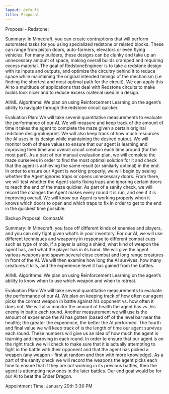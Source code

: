 ```yaml
---
layout: default
title: Proposal
---
```


Proposal - Redstone:

Summary: 
    In Minecraft, you can create contraptions that will perform automated tasks for you using specialized redstone or related blocks. These can range from piston doors, auto-farmers, elevators or even flying vehicles. For many builders, these designs can be clunky and take up an unnecessary amount of space, making overall builds cramped and requiring excess material. The goal of RedstoneEngineer is to take a redstone design with its inputs and outputs, and optimize the circuitry behind it to reduce space while maintaining the original intended timings of the mechanism (i.e finding the shortest and most optimal path for the circuit). We can apply this AI to a multitude of applications that deal with Redstone circuits to make builds look nicer and to reduce excess material used in a design.


AI/ML Algorithms: 
We plan on using Reinforcement Learning on the agent’s ability to navigate through the redstone circuit quicker.
 

Evaluation Plan: 
    We will take several quantitative measurements to evaluate the performance of our AI. We will measure and keep track of the amount of time it takes the agent to complete the maze given a certain original redstone design/blueprint. We will also keep track of how much resources the AI uses in its design while maintaining the desired output. We will monitor both of these values to ensure that our agent is learning and improving their time and overall circuit  creation each time around (for the most part). As a part of our manual evaluation plan, we will complete the maze ourselves in order to find the most optimal solution for it and check that the agent is achieving the same result (or similarly optimal) in the end. 
    In order to ensure our Agent is working properly, we will begin by seeing whether the Agent ignores traps or opens unnecessary doors. From there, we will test whether the Agent starts fixing traps and ignoring certain doors to reach the end of the maze quicker. As part of a sanity check, we will record the changes the Agent makes every round it is run, and see if it is improving overall. We will know our Agent is working properly when it knows which doors to open and which traps to fix in order to get to the end in the quickest time possible.


Backup Proposal: CombatAI


Summary: 
	In Minecraft, you face off different kinds of enemies and players, and you can only fight given what’s in your inventory. For our AI, we will use different techniques and weaponry in response to different combat cues such as type of mob, if a player is using a shield, what kind of weapon the agent has, and what the player has in its hand. We will give the agent various weapons and spawn several close combat and long range creatures in front of the AI. We will then examine how long the AI survives, how many creatures it kills, and the experience level it has gained from the battles.

AI/ML Algorithms: 
We plan on using Reinforcement Learning on the agent’s ability to know when to use which weapon and when to retreat.
 
Evaluation Plan: 
	We will take several quantitative measurements to evaluate the performance of our AI. We plan on keeping track of how often our agent picks the correct weapon in battle against his opponent vs. how often it does not. We will also monitor the amount of health the agent has vs. his enemy in battle each round. Another measurement we will use is the amount of experience the AI has gotten (based off of the level bar near the health); the greater the experience, the better the AI performed. The fourth and final value we will keep track of is the length of time our agent survives each round. These numbers will give us an idea of how much the agent is learning and improving in each round. 
	In order to ensure that our agent is on the right track we will check to make sure that it is actually attempting to fight in the battle with their opponent and that the agent has picked a weapon (any weapon - first at random and then with more knowledge). As a part of the sanity check we will record the weapons the agent picks each time to ensure that if they are not working in its previous battles, then the agent is attempting new ones in the later battles. Our end goal would be for our AI to beat the Ender Dragon. 

Appointment Time: January 20th 3:30 PM